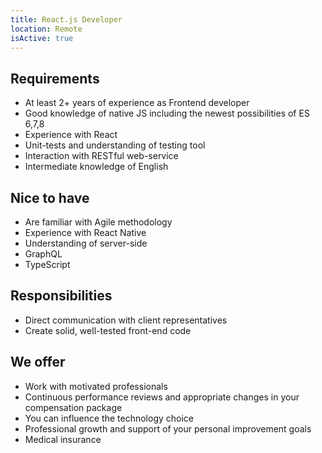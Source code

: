 ```yaml
---
title: React.js Developer
location: Remote
isActive: true
---
```

## **Requirements**

* At least 2+ years of experience as Frontend developer
* Good knowledge of native JS including the newest possibilities of ES 6,7,8
* Experience with React
* Unit-tests and understanding of testing tool
* Interaction with RESTful web-service
* Intermediate knowledge of English

## **Nice to have**

* Are familiar with Agile methodology
* Experience with React Native
* Understanding of server-side
* GraphQL
* TypeScript

## **Responsibilities**

* Direct communication with client representatives
* Create solid, well-tested front-end code

## **We offer**

* Work with motivated professionals
* Continuous performance reviews and appropriate changes in your compensation package
* You can influence the technology choice
* Professional growth and support of your personal improvement goals
* Medical insurance